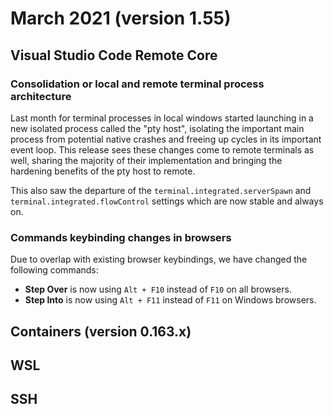 # March 2021 (version 1.55)

## Visual Studio Code Remote Core

### Consolidation or local and remote terminal process architecture

Last month for terminal processes in local windows started launching in a new isolated process called the "pty host", isolating the important main process from potential native crashes and freeing up cycles in its important event loop. This release sees these changes come to remote terminals as well, sharing the majority of their implementation and bringing the hardening benefits of the pty host to remote.

This also saw the departure of the `terminal.integrated.serverSpawn` and `terminal.integrated.flowControl` settings which are now stable and always on.

### Commands keybinding changes in browsers

Due to overlap with existing browser keybindings, we have changed the following commands:

* **Step Over** is now using `Alt + F10` instead of `F10` on all browsers.
* **Step Into** is now using `Alt + F11` instead of `F11` on Windows browsers.

## Containers (version 0.163.x)

## WSL

## SSH
